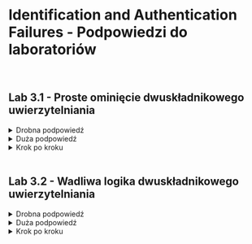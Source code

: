 # Identification and Authentication Failures - Podpowiedzi do laboratoriów

<br/>

## Lab 3.1 - Proste ominięcie dwuskładnikowego uwierzytelniania
<details>
  <summary>Drobna podpowiedź</summary>
  <ol>
    <li>
      Czasami na niektóre podstrony jesteśmy przekierowywani, ale nie są one konieczne.
    </li>
    <li>
      Jedynym potrzebnym w tym laboratorium narzędziem jest przeglądarka internetowa.
    </li>
  </ol>
</details>

<details>
  <summary>Duża podpowiedź</summary>
  <ol>
    <li>
      Zacznij od zalogowania się na swoje konto i zobaczenia jak przebiega ten proces. Gdzie się zaczyna, a gdzie kończy.
    </li>
    <li>
      Czasem warto sprawdzić, czy wszystkie kroki danego procesu są konieczne.
    </li>
  </ol>
</details>

<details>
  <summary>Krok po kroku</summary>
  <ol>
    <li>
      Zaloguj się na swoje konto. Twój kod weryfikacji dwuskładnikowej zostanie wysłany na email. Kliknij przycisk "Email client",
      aby uzyskać dostęp do swojej skrzynki mailowej.
    </li>
    <li>
      Wejdź na stronę konta i zanotuj jej adres URL.
    </li>
    <li>
      Wyloguj się ze swojego konta.
    </li>
    <li>
      Zaloguj się przy użyciu danych logowania ofairy.
    </li>
    <li>
      Kiedy pojawi się formularz proszący o kod 2FA, zwyczajnie ręcznie zmień URL na <code>/my-account</code>.
      Laboratorium zostanie rozwiązane kiedy strona się załaduje.
    </li>
  </ol>
</details>

<br/>

## Lab 3.2 - Wadliwa logika dwuskładnikowego uwierzytelniania
<details>
  <summary>Drobna podpowiedź</summary>
  <ol>
    <li>
      Hasło ofiary jest nam absolutnie zbędne. Wystarczy luka w 2FA.
    </li>
    <li>
      Nie wszystkie pola w zapytaniach są widoczne gołym okiem, czasem potrzeba skorzystać z narzędzi.
    </li>
  </ol>
</details>

<details>
  <summary>Duża podpowiedź</summary>
  <ol>
    <li>
      Sprawdź jak informowany jest serwer dla kogo wykonujemy zapytanie wysyłające kod 2FA.
    </li>
    <li>
      Inaczej niż w poprzednich laboratoriach, musisz wczytać w przeglądarce odpowiedź na zapytanie z narzędzia Burp.
    </li>
  </ol>
</details>

<details>
  <summary>Krok po kroku</summary>
  <ol>
    <li>
      Z włączonym w tle Burpem zaloguj się na swoje konto i zbadaj proces weryfikacji dwuskładnikowej. Zauważ, że w zapytaniu <code>POST /login2</code>,
      parametr <code>verify</code> jest używany do wskazania, na które konto próbujemy się zalogować.
    </li>
    <li>
      Wyloguj się ze swojego konta.
    </li>
    <li>
      Prześlij żądanie <code>GET /login2</code> do Burp Repeater. Zmień wartość parametru <code>verify</code> na <code>carlos</code> i wyśli zapytanie.
      To sprawi, że dla Carlosa zostanie wygenerowany kod 2FA.
    </li>
    <li>
      Wejdź na stronę logowania, wpisz swoją nazwę użytkownika i hasło. Następnie podaj zły kod 2FA.
    </li>
    <li>
      Prześlij żądanie <code>POST /login2</code> do Burp Intruder.
    </li>
    <li>
      W Burp Intruder, ustaw parametr <code>verify</code> na <code>carlos</code> i dodaj pozycje payloadu do parametru <code>mfa-code</code>.
      Złam kod 2FA atakiem brute-force.
      <br/>
      Porada dla użytkowników wersji darmowej - pamiętaj, że możesz 1 ataku z 1000 zapytań rozbić na np. 10 ataków po 100 zapytań.
    </li>
    <li>
      Załąduj odpowiedź ze statusem 302 w swojej przeglądarce.
    </li>
    <li>
      Wejdź w zakładkę "My account" w celu rozwiązania laboratorium.
    </li>
  </ol>
</details>
